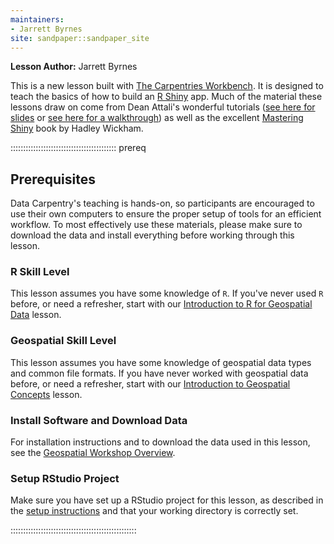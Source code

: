 ```yaml
---
maintainers:
- Jarrett Byrnes
site: sandpaper::sandpaper_site
---
```

**Lesson Author:** Jarrett Byrnes

This is a new lesson built with [The Carpentries Workbench][workbench]. It is 
designed to teach the basics of how to build an [R Shiny](https://shiny.posit.co/)
app. Much of the material these lessons draw on come from Dean Attali's wonderful
tutorials ([see here for slides](https://docs.google.com/presentation/d/1dXhqqsD7dPOOdcC5Y7RW--dEU7UfU52qlb0YD3kKeLw/) or [see here for a walkthrough](https://deanattali.com/blog/building-shiny-apps-tutorial/)) as well as the
excellent [Mastering Shiny](https://mastering-shiny.org/) book by Hadley Wickham.


::::::::::::::::::::::::::::::::::::::::::  prereq

## Prerequisites

Data Carpentry's teaching is hands-on, so participants are encouraged
to use their own computers to ensure the proper setup of tools for an
efficient workflow. To most effectively use these materials, please
make sure to download the data and install everything before
working through this lesson.

### R Skill Level

This lesson assumes you have some knowledge of `R`. If you've never
used `R` before, or need a refresher, start with our
[Introduction to R for Geospatial Data](https://cobalt-casco.github.io/r-intro-geospatial/)
lesson.

### Geospatial Skill Level

This lesson assumes you have some knowledge of geospatial data types
and common file formats. If you have never worked with geospatial
data before, or need a refresher, start with our
[Introduction to Geospatial Concepts](https://cobalt-casco.github.io/organization-geospatial/)
lesson.

### Install Software and Download Data

For installation instructions and to download the data used in this
lesson, see the
[Geospatial Workshop Overview](https://cobalt-casco.github.io/geospatial-workshop/#setup).

### Setup RStudio Project

Make sure you have set up a RStudio project for this lesson, as
described in the
[setup instructions](https://cobalt-casco.github.io/geospatial-workshop/#setup)
and that your working directory is correctly set.


::::::::::::::::::::::::::::::::::::::::::::::::::




[workbench]: https://carpentries.github.io/sandpaper-docs

